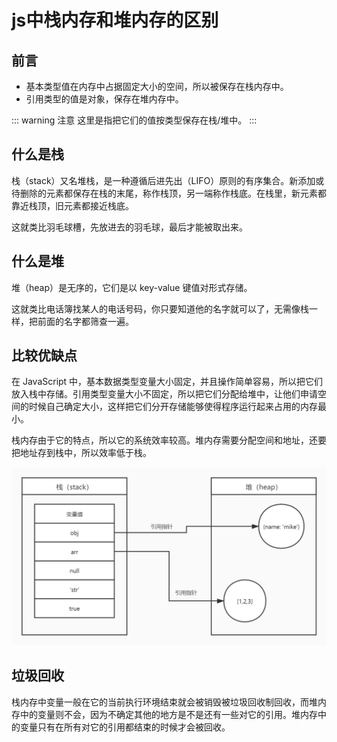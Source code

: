 # js中栈内存和堆内存的区别

## 前言

- 基本类型值在内存中占据固定大小的空间，所以被保存在栈内存中。
- 引用类型的值是对象，保存在堆内存中。

::: warning 注意
这里是指把它们的值按类型保存在栈/堆中。
:::

## 什么是栈

栈（stack）又名堆栈，是一种遵循后进先出（LIFO）原则的有序集合。新添加或待删除的元素都保存在栈的末尾，称作栈顶，另一端称作栈底。在栈里，新元素都靠近栈顶，旧元素都接近栈底。  

这就类比羽毛球槽，先放进去的羽毛球，最后才能被取出来。

## 什么是堆

堆（heap）是无序的，它们是以 key-value 键值对形式存储。  

这就类比电话簿找某人的电话号码，你只要知道他的名字就可以了，无需像栈一样，把前面的名字都筛查一遍。

## 比较优缺点

在 JavaScript 中，基本数据类型变量大小固定，并且操作简单容易，所以把它们放入栈中存储。引用类型变量大小不固定，所以把它们分配给堆中，让他们申请空间的时候自己确定大小，这样把它们分开存储能够使得程序运行起来占用的内存最小。  

栈内存由于它的特点，所以它的系统效率较高。堆内存需要分配空间和地址，还要把地址存到栈中，所以效率低于栈。

![js中栈内存和堆内存](../../assets/javascript/1.jpg)

## 垃圾回收

栈内存中变量一般在它的当前执行环境结束就会被销毁被垃圾回收制回收，而堆内存中的变量则不会，因为不确定其他的地方是不是还有一些对它的引用。堆内存中的变量只有在所有对它的引用都结束的时候才会被回收。